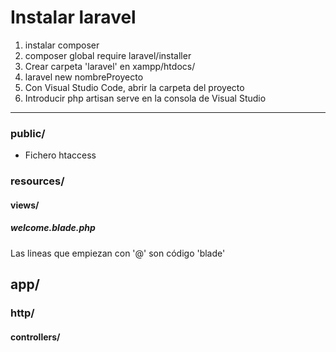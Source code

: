 # Instalar laravel

1. instalar composer
2. composer global require laravel/installer
3. Crear carpeta 'laravel' en xampp/htdocs/
4. laravel new nombreProyecto
5. Con Visual Studio Code, abrir la carpeta del proyecto
6. Introducir php artisan serve en la consola de Visual Studio

<hr>


### public/
* Fichero htaccess

### resources/

#### views/
##### welcome.blade.php
Las lineas que empiezan con '@' son código 'blade'

## app/
### http/
#### controllers/